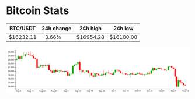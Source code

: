 # Bitcoin Stats

BTC/USDT|24h change|24h high|24h low|
|---|---|---|---|
|$16232.11|-3.66%|$16954.28|$16100.00|

<img src="./chart.svg">
